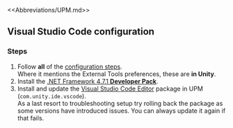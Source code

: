 <<Abbreviations/UPM.md>>
## Visual Studio Code configuration
### Steps
1. Follow **all** of the [configuration steps](https://code.visualstudio.com/docs/other/unity).  
Where it mentions the External Tools preferences, these are **in Unity**.  
2. Install the [.NET Framework 4.7.1 **Developer Pack**](https://dotnet.microsoft.com/download/dotnet-framework/net471).
3. Install and update the [Visual Studio Code Editor](https://docs.unity3d.com/Manual/com.unity.ide.vscode.html) package in UPM (`com.unity.ide.vscode`).  
As a last resort to troubleshooting setup try rolling back the package as some versions have introduced issues. You can always update it again if that fails.